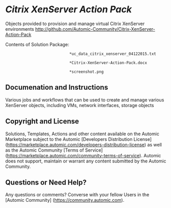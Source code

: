 *Citrix XenServer Action Pack*
=============


Objects provided to provision and manage virtual Citrix XenServer environments
http://github.com/Automic-Community/Citrix-XenServer-Action-Pack

<!-- List of attached files -->
Contents of Solution Package:

						
								*uc_data_citrix_xenserver_04122015.txt
								
								*Citrix-XenServer-Action-Pack.docx
								
								*screenshot.png
								
						


Documenation and Instructions
---

<p>Various jobs and workflows that can be used to create and manage various XenServer objects, including&nbsp;VMs, network interfaces, storage objects</p>

Copyright and License
---

Solutions, Templates, Actions and other content available on the Automic Marketplace subject to the Automic [Developers Distribution License] (https://marketplace.automic.com/developers-distribution-license) as well as the Automic Community [Terms of Service] (https://marketplace.automic.com/community-terms-of-service).
Automic does not support, maintain or warrant any content submitted by the Automic Community.



Questions or Need Help? 
---
Any questions or comments? Converse with your fellow Users in the [Automic Community] (https://community.automic.com).